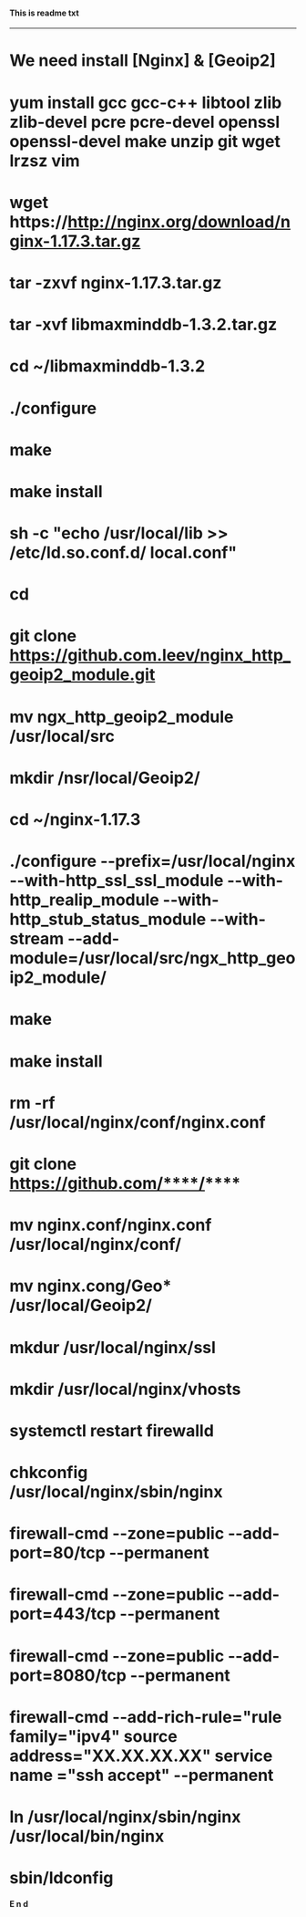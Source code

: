 ####  This is readme txt ####
---------------------
# We need install [Nginx] & [Geoip2]

# yum install gcc gcc-c++ libtool zlib zlib-devel pcre pcre-devel openssl openssl-devel make unzip git wget lrzsz vim

# wget https://http://nginx.org/download/nginx-1.17.3.tar.gz

# tar -zxvf nginx-1.17.3.tar.gz

# tar -xvf libmaxminddb-1.3.2.tar.gz

# cd ~/libmaxminddb-1.3.2

# ./configure

# make

# make install

# sh -c "echo /usr/local/lib >> /etc/ld.so.conf.d/ local.conf"

# cd

# git clone https://github.com.leev/nginx_http_geoip2_module.git

# mv ngx_http_geoip2_module /usr/local/src

# mkdir /nsr/local/Geoip2/

# cd ~/nginx-1.17.3

# ./configure --prefix=/usr/local/nginx --with-http_ssl_ssl_module --with-http_realip_module --with-http_stub_status_module --with-stream --add-module=/usr/local/src/ngx_http_geoip2_module/

# make

# make install

# rm -rf /usr/local/nginx/conf/nginx.conf

# git clone https://github.com/****/****

# mv nginx.conf/nginx.conf /usr/local/nginx/conf/

# mv nginx.cong/Geo* /usr/local/Geoip2/

# mkdur /usr/local/nginx/ssl

# mkdir /usr/local/nginx/vhosts

# systemctl restart firewalld

# chkconfig /usr/local/nginx/sbin/nginx

# firewall-cmd --zone=public --add-port=80/tcp --permanent

# firewall-cmd --zone=public --add-port=443/tcp --permanent

# firewall-cmd --zone=public --add-port=8080/tcp --permanent

# firewall-cmd --add-rich-rule="rule family="ipv4" source address="XX.XX.XX.XX" service name ="ssh accept" --permanent

# ln /usr/local/nginx/sbin/nginx /usr/local/bin/nginx

# sbin/ldconfig

#### E n d ####
